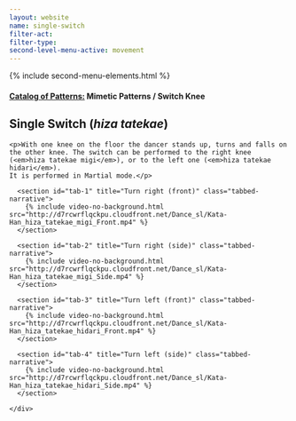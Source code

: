 ```yaml
---
layout: website
name: single-switch
filter-act:
filter-type:
second-level-menu-active: movement
---
```

{% include second-menu-elements.html %}

<main class="page-content">
  <div class="text-container">
    <h4><a href="/movement#catalog">Catalog of Patterns:</a> Mimetic Patterns / Switch Knee</h4>
    <h2>Single Switch (<em>hiza tatekae</em>)</h2>

    <p>With one knee on the floor the dancer stands up, turns and falls on the other knee. The switch can be performed to the right knee (<em>hiza tatekae migi</em>), or to the left one (<em>hiza tatekae hidari</em>).
    It is performed in Martial mode.</p>


  </div>


<div class="tabs-container">
  <div class="tabs-container__links">
    <div class="wrapper">
      <div id="tabs"></div>
    </div>
  </div>
  <div class="tabs-container__content">
    <div class="wrapper">

      <section id="tab-1" title="Turn right (front)" class="tabbed-narrative">
        {% include video-no-background.html src="http://d7rcwrflqckpu.cloudfront.net/Dance_sl/Kata-Han_hiza_tatekae_migi_Front.mp4" %}
      </section>

      <section id="tab-2" title="Turn right (side)" class="tabbed-narrative">
        {% include video-no-background.html src="http://d7rcwrflqckpu.cloudfront.net/Dance_sl/Kata-Han_hiza_tatekae_migi_Side.mp4" %}
      </section>

      <section id="tab-3" title="Turn left (front)" class="tabbed-narrative">
        {% include video-no-background.html src="http://d7rcwrflqckpu.cloudfront.net/Dance_sl/Kata-Han_hiza_tatekae_hidari_Front.mp4" %}
      </section>

      <section id="tab-4" title="Turn left (side)" class="tabbed-narrative">
        {% include video-no-background.html src="http://d7rcwrflqckpu.cloudfront.net/Dance_sl/Kata-Han_hiza_tatekae_hidari_Side.mp4" %}
      </section>

    </div>
  </div>
</div>
</main>
